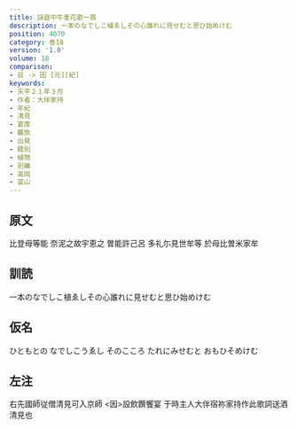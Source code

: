 ```yaml
---
title: 詠庭中牛麦花歌一首
description: 一本のなでしこ植ゑしその心誰れに見せむと思ひ始めけむ
position: 4070
category: 巻18
version: '1.0'
volume: 18
comparison:
- 日 -> 因 [元][紀]
keywords:
- 天平２１年３月
- 作者：大伴家持
- 年紀
- 清見
- 宴席
- 羈旅
- 出発
- 餞別
- 植物
- 別離
- 高岡
- 富山
---
```


## 原文

比登母等能 奈泥之故宇恵之 曽能許己呂 多礼尓見世牟等 於母比曽米家牟

## 訓読

一本のなでしこ植ゑしその心誰れに見せむと思ひ始めけむ

## 仮名

ひともとの なでしこうゑし そのこころ たれにみせむと おもひそめけむ

## 左注

右先國師従僧清見可入京師 <因>設飲饌饗宴 于時主人大伴宿祢家持作此歌詞送酒清見也
